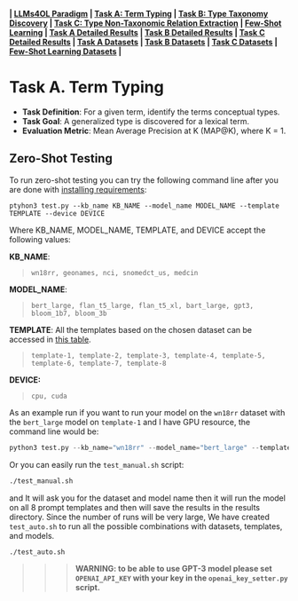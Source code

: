 
**| [LLMs4OL Paradigm](../README.md#llms4ol-paradigm) | [Task A: Term Typing](../TaskA/README.md) | [Task B: Type Taxonomy Discovery](../TaskB/README.md) | [Task C: Type Non-Taxonomic Relation Extraction](../TaskC/README.md) | [Few-Shot Learning](../FSL/README.md) | [Task A Detailed Results](../TaskA/results/readme.md) | [Task B Detailed Results](../TaskB/results/readme.md) | [Task C Detailed Results](../TaskC/results/readme.md) | [Task A Datasets](../datasets/TaskA/README.md) | [Task B Datasets](../datasets/TaskB/README.md) | [Task C Datasets](../datasets/TaskC/README.md) | [Few-Shot Learning Datasets](../datasets/FSL/README.md) |**

# Task A. Term Typing

- **Task Definition**: For a given term, identify the terms conceptual types.
- **Task Goal**: A generalized type is discovered for a lexical term.
- **Evaluation Metric**: Mean Average Precision at K (MAP@K), where K = 1.

## Zero-Shot Testing

To run zero-shot testing you can try the following command line after you are done with [installing requirements](../README.md#requirements):

```CMD
ptyhon3 test.py --kb_name KB_NAME --model_name MODEL_NAME --template TEMPLATE --device DEVICE
```

Where KB_NAME, MODEL_NAME, TEMPLATE, and DEVICE accept the following values:


**KB_NAME**:
> ```wn18rr, geonames, nci, snomedct_us, medcin```

**MODEL_NAME**: 
> ```bert_large, flan_t5_large, flan_t5_xl, bart_large, gpt3, bloom_1b7, bloom_3b```

**TEMPLATE**: All the templates based on the chosen dataset can be accessed in [this table](../README.md#experiments).
> ```template-1, template-2, template-3, template-4, template-5, template-6, template-7, template-8```

**DEVICE:** 
> ```cpu, cuda```

As an example run if you want to run your model on the `wn18rr` dataset with the `bert_large` model on `template-1` and I have GPU resource, the command line would be:

```python
python3 test.py --kb_name="wn18rr" --model_name="bert_large" --template="template-1" --device="cuda"
```

Or you can easily run the `test_manual.sh` script:

```cmd
./test_manual.sh
```
and It will ask you for the dataset and model name then it will run the model on all 8 prompt templates and then will save the results in the results directory. Since the number of runs will be very large, We have created `test_auto.sh` to run all the possible combinations with datasets, templates, and models.
```cmd
./test_auto.sh
```

>>> **WARNING: to be able to use GPT-3 model please set `OPENAI_API_KEY` with your key in the `openai_key_setter.py` script.**